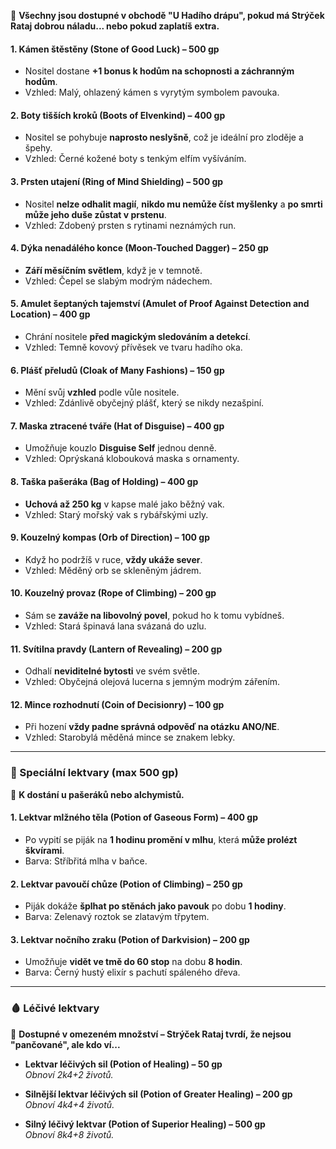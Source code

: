 

📌 **Všechny jsou dostupné v obchodě "U Hadího drápu", pokud má Strýček Rataj dobrou náladu... nebo pokud zaplatíš extra.**

#### **1. Kámen štěstěny (Stone of Good Luck) – 500 gp**

- Nositel dostane **+1 bonus k hodům na schopnosti a záchranným hodům**.
- Vzhled: Malý, ohlazený kámen s vyrytým symbolem pavouka.

#### **2. Boty tišších kroků (Boots of Elvenkind) – 400 gp**

- Nositel se pohybuje **naprosto neslyšně**, což je ideální pro zloděje a špehy.
- Vzhled: Černé kožené boty s tenkým elfím vyšíváním.

#### **3. Prsten utajení (Ring of Mind Shielding) – 500 gp**

- Nositel **nelze odhalit magií**, **nikdo mu nemůže číst myšlenky** a **po smrti může jeho duše zůstat v prstenu**.
- Vzhled: Zdobený prsten s rytinami neznámých run.

#### **4. Dýka nenadálého konce (Moon-Touched Dagger) – 250 gp**

- **Září měsíčním světlem**, když je v temnotě.
- Vzhled: Čepel se slabým modrým nádechem.

#### **5. Amulet šeptaných tajemství (Amulet of Proof Against Detection and Location) – 400 gp**

- Chrání nositele **před magickým sledováním a detekcí**.
- Vzhled: Temně kovový přívěsek ve tvaru hadího oka.

#### **6. Plášť přeludů (Cloak of Many Fashions) – 150 gp**

- Mění svůj **vzhled** podle vůle nositele.
- Vzhled: Zdánlivě obyčejný plášť, který se nikdy nezašpiní.

#### **7. Maska ztracené tváře (Hat of Disguise) – 400 gp**

- Umožňuje kouzlo **Disguise Self** jednou denně.
- Vzhled: Oprýskaná klobouková maska s ornamenty.

#### **8. Taška pašeráka (Bag of Holding) – 400 gp**

- **Uchová až 250 kg** v kapse malé jako běžný vak.
- Vzhled: Starý mořský vak s rybářskými uzly.

#### **9. Kouzelný kompas (Orb of Direction) – 100 gp**

- Když ho podržíš v ruce, **vždy ukáže sever**.
- Vzhled: Měděný orb se skleněným jádrem.

#### **10. Kouzelný provaz (Rope of Climbing) – 200 gp**

- Sám se **zaváže na libovolný povel**, pokud ho k tomu vybídneš.
- Vzhled: Stará špinavá lana svázaná do uzlu.

#### **11. Svítilna pravdy (Lantern of Revealing) – 200 gp**

- Odhalí **neviditelné bytosti** ve svém světle.
- Vzhled: Obyčejná olejová lucerna s jemným modrým zářením.

#### **12. Mince rozhodnutí (Coin of Decisionry) – 100 gp**

- Při hození **vždy padne správná odpověď na otázku ANO/NE**.
- Vzhled: Starobylá měděná mince se znakem lebky.

---

### **🧪 Speciální lektvary (max 500 gp)**

📌 **K dostání u pašeráků nebo alchymistů.**

#### **1. Lektvar mlžného těla (Potion of Gaseous Form) – 400 gp**

- Po vypití se piják na **1 hodinu promění v mlhu**, která **může prolézt škvírami**.
- Barva: Stříbřitá mlha v baňce.

#### **2. Lektvar pavoučí chůze (Potion of Climbing) – 250 gp**

- Piják dokáže **šplhat po stěnách jako pavouk** po dobu **1 hodiny**.
- Barva: Zelenavý roztok se zlatavým třpytem.

#### **3. Lektvar nočního zraku (Potion of Darkvision) – 200 gp**

- Umožňuje **vidět ve tmě do 60 stop** na dobu **8 hodin**.
- Barva: Černý hustý elixír s pachutí spáleného dřeva.

---

### **🩸 Léčivé lektvary**

📌 **Dostupné v omezeném množství – Strýček Rataj tvrdí, že nejsou "pančované", ale kdo ví...**

- **Lektvar léčivých sil (Potion of Healing) – 50 gp**  
    _Obnoví 2k4+2 životů._
    
- **Silnější lektvar léčivých sil (Potion of Greater Healing) – 200 gp**  
    _Obnoví 4k4+4 životů._
    
- **Silný léčivý lektvar (Potion of Superior Healing) – 500 gp**  
    _Obnoví 8k4+8 životů._